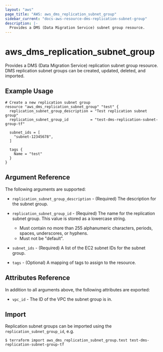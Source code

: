 ```yaml
---
layout: "aws"
page_title: "AWS: aws_dms_replication_subnet_group"
sidebar_current: "docs-aws-resource-dms-replication-subnet-group"
description: |-
  Provides a DMS (Data Migration Service) subnet group resource.
---
```


# aws_dms_replication_subnet_group

Provides a DMS (Data Migration Service) replication subnet group resource. DMS replication subnet groups can be created, updated, deleted, and imported.

## Example Usage

```hcl
# Create a new replication subnet group
resource "aws_dms_replication_subnet_group" "test" {
  replication_subnet_group_description = "Test replication subnet group"
  replication_subnet_group_id          = "test-dms-replication-subnet-group-tf"

  subnet_ids = [
    "subnet-12345678",
  ]

  tags {
    Name = "test"
  }
}
```

## Argument Reference

The following arguments are supported:

* `replication_subnet_group_description` - (Required) The description for the subnet group.
* `replication_subnet_group_id` - (Required) The name for the replication subnet group. This value is stored as a lowercase string.

    - Must contain no more than 255 alphanumeric characters, periods, spaces, underscores, or hyphens.
    - Must not be "default".

* `subnet_ids` - (Required) A list of the EC2 subnet IDs for the subnet group.
* `tags` - (Optional) A mapping of tags to assign to the resource.

## Attributes Reference

In addition to all arguments above, the following attributes are exported:

* `vpc_id` - The ID of the VPC the subnet group is in.

## Import

Replication subnet groups can be imported using the `replication_subnet_group_id`, e.g.

```
$ terraform import aws_dms_replication_subnet_group.test test-dms-replication-subnet-group-tf
```
